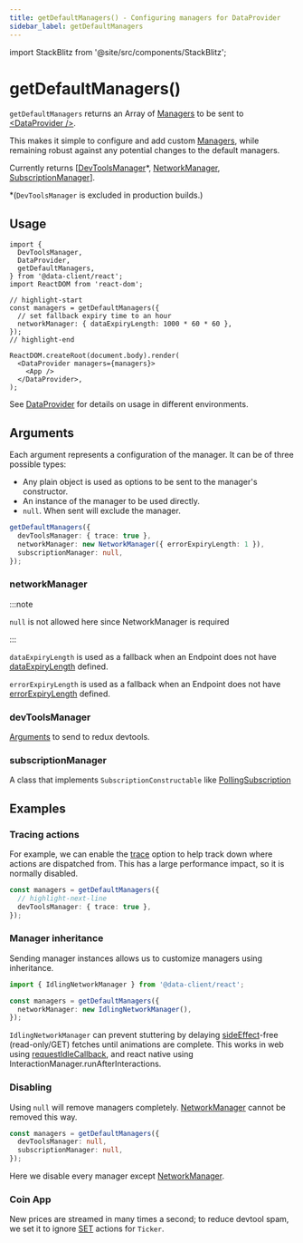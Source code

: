 ```yaml
---
title: getDefaultManagers() - Configuring managers for DataProvider
sidebar_label: getDefaultManagers
---
```


import StackBlitz from '@site/src/components/StackBlitz';

# getDefaultManagers()

`getDefaultManagers` returns an Array of [Managers](./Manager.md) to be sent to [&lt;DataProvider />](./DataProvider.md).

This makes it simple to configure and add custom [Managers](./Manager.md), while remaining robust against
any potential changes to the default managers.

Currently returns \[[DevToolsManager](./DevToolsManager.md)\*, [NetworkManager](./NetworkManager.md), [SubscriptionManager](./SubscriptionManager.md)\].

\*(`DevToolsManager` is excluded in production builds.)

## Usage

```tsx
import {
  DevToolsManager,
  DataProvider,
  getDefaultManagers,
} from '@data-client/react';
import ReactDOM from 'react-dom';

// highlight-start
const managers = getDefaultManagers({
  // set fallback expiry time to an hour
  networkManager: { dataExpiryLength: 1000 * 60 * 60 },
});
// highlight-end

ReactDOM.createRoot(document.body).render(
  <DataProvider managers={managers}>
    <App />
  </DataProvider>,
);
```

See [DataProvider](./DataProvider.md) for details on usage in different environments.

## Arguments

Each argument represents a configuration of the manager. It can be of three possible types:

- Any plain object is used as options to be sent to the manager's constructor.
- An instance of the manager to be used directly.
- `null`. When sent will exclude the manager.

```ts
getDefaultManagers({
  devToolsManager: { trace: true },
  networkManager: new NetworkManager({ errorExpiryLength: 1 }),
  subscriptionManager: null,
});
```

### networkManager

:::note

`null` is not allowed here since NetworkManager is required

:::

`dataExpiryLength` is used as a fallback when an Endpoint does not have [dataExpiryLength](https://dataclient.io/docs/concepts/expiry-policy#endpointdataexpirylength) defined.

`errorExpiryLength` is used as a fallback when an Endpoint does not have [errorExpiryLength](https://dataclient.io/docs/concepts/expiry-policy#endpointerrorexpirylength) defined.

### devToolsManager

[Arguments](https://github.com/reduxjs/redux-devtools/blob/main/extension/docs/API/Arguments.md)
to send to redux devtools.

### subscriptionManager

A class that implements `SubscriptionConstructable` like [PollingSubscription](./PollingSubscription.md)

## Examples

### Tracing actions

For example, we can enable the [trace](https://github.com/reduxjs/redux-devtools/blob/main/extension/docs/API/Arguments.md#trace) option to help track down where actions are dispatched from. This has a large performance impact, so it is normally disabled.

```ts
const managers = getDefaultManagers({
  // highlight-next-line
  devToolsManager: { trace: true },
});
```

### Manager inheritance

Sending manager instances allows us to customize managers using inheritance.

```ts
import { IdlingNetworkManager } from '@data-client/react';

const managers = getDefaultManagers({
  networkManager: new IdlingNetworkManager(),
});
```

`IdlingNetworkManager` can prevent stuttering by delaying [sideEffect](/rest/api/Endpoint#sideeffect)-free (read-only/GET) fetches
until animations are complete. This works in web using [requestIdleCallback](https://developer.mozilla.org/en-US/docs/Web/API/Window/requestIdleCallback), and react native using InteractionManager.runAfterInteractions.

### Disabling

Using `null` will remove managers completely. [NetworkManager](./NetworkManager.md) cannot be removed this way.

```ts
const managers = getDefaultManagers({
  devToolsManager: null,
  subscriptionManager: null,
});
```

Here we disable every manager except [NetworkManager](./NetworkManager.md).

### Coin App

New prices are streamed in many times a second; to reduce devtool spam, we set it
to ignore [SET](./Controller.md#set) actions for `Ticker`.

<StackBlitz app="coin-app" file="src/index.tsx,src/resources/StreamManager.ts,src/getManagers.ts" height="600" />

